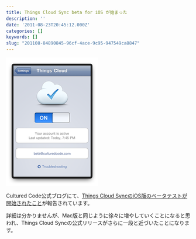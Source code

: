 ```yaml
---
title: Things Cloud Sync beta for iOS が始まった
description: ''
date: '2011-08-23T20:45:12.000Z'
categories: []
keywords: []
slug: "201108-84890845-96cf-4ace-9c95-947549ca8847"
---
```

![](0__EW9u1VXxakBFlhsB.png)

Cultured Code公式ブログにて、[Things Cloud SyncのiOS版のベータテストが開始されたこと](http://culturedcode.com/things/blog/2011/08/cloud-sync-beta-for-ios.html)が報告されています。

詳細は分かりませんが、Mac版と同じように徐々に増やしていくことになると思われ、Things Cloud Syncの公式リリースがさらに一段と近づいたことになります。